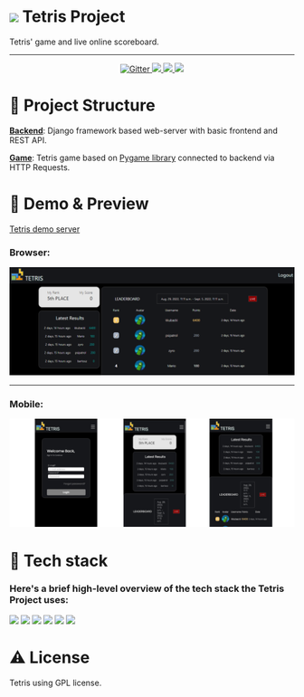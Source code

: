 # <img style="width: 35px" src="https://desolate-basin-99300.herokuapp.com/static/images/logo.png"> Tetris Project
Tetris' game and live online scoreboard.
***

<p align="center">
  <a href="https://github.com/xHeler/tetris/actions/workflows/django-test.yml">
    <img src="https://github.com/xHeler/tetris/actions/workflows/django-test.yml/badge.svg"
         alt="Gitter">
  </a>
  <a href="https://github.com/xHeler/tetris/actions/workflows/django-linting.yml">
  <img src="https://github.com/xHeler/tetris/actions/workflows/django-linting.yml/badge.svg">
  </a>
    <a href="https://desolate-basin-99300.herokuapp.com/">
  <img src="https://heroku-badge.herokuapp.com/?app=desolate-basin-99300">
  </a>
  <a href="#">
  <img src="https://img.shields.io/badge/license-GPL-blue.svg">
  </a>
</p>


# 🧐 Project Structure

**[Backend](/backend/)**:  Django framework based web-server with basic frontend and REST API.

**[Game](/game/)**: Tetris game based on [Pygame library](www.pygame.org/) connected to backend via HTTP Requests.


# 🌟 Demo & Preview
[Tetris demo server](https://desolate-basin-99300.herokuapp.com/)
### Browser: 
<img src="img/homepage.png">

***
### Mobile:
<img src="img/mobile.png">



# 👨‍ Tech stack
### Here's a brief high-level overview of the tech stack the Tetris Project uses:


<img style="width: 135px" src="https://soshace.com/wp-content/uploads/2021/01/879-png-3.png"> <img style="width: 55px" src="https://upload.wikimedia.org/wikipedia/commons/thumb/c/c3/Python-logo-notext.svg/1869px-Python-logo-notext.svg.png"> <img style="width: 65px" src="https://www.docker.com/wp-content/uploads/2022/03/vertical-logo-monochromatic.png"> <img style="width: 65px" src="https://whirly.pl/wp-content/uploads/2017/05/postgresql-logo-300x274.png"> <img style="width: 185px" src="https://upload.wikimedia.org/wikipedia/commons/thumb/e/ec/Heroku_logo.svg/2560px-Heroku_logo.svg.png"> <img style="width: 100px" src="https://upload.wikimedia.org/wikipedia/commons/thumb/1/10/CSS3_and_HTML5_logos_and_wordmarks.svg/2560px-CSS3_and_HTML5_logos_and_wordmarks.svg.png"> 

# ⚠️ License
Tetris using GPL license.